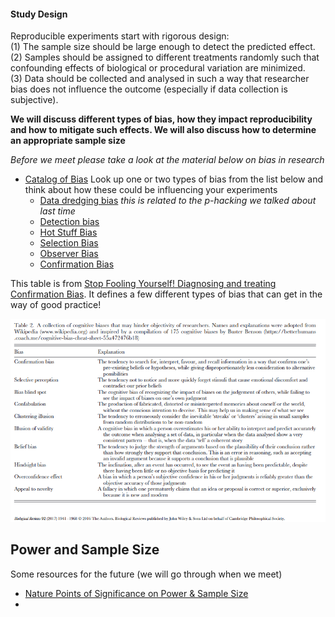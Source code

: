 #### Study Design

Reproducible experiments start with rigorous design:  
(1) The sample size should be large enough to detect the predicted effect.  
(2) Samples should be assigned to different treatments randomly such that confounding effects of biological or procedural variation are minimized.  
(3) Data should be collected and analysed in such a way that researcher bias does not influence the outcome (especially if data collection is subjective).  

**We will discuss different types of bias, how they impact reproducibility and how to mitigate such effects.  We will also discuss how to determine an appropriate sample size**  

_Before we meet please take a look at the material below on bias in research_

* [Catalog of Bias](https://catalogofbias.org/) Look up one or two types of bias from the list below and think about how these could be influencing your experiments  
   * [Data dredging bias](https://catalogofbias.org/biases/data-dredging-bias/)  _this is related to the p-hacking we talked about last time_  
   * [Detection bias](https://catalogofbias.org/biases/detection-bias/)  
   * [Hot Stuff Bias](https://catalogofbias.org/biases/hot-stuff-bias/)  
   * [Selection Bias](https://catalogofbias.org/biases/selection-bias/)  
   * [Observer Bias](https://catalogofbias.org/biases/observer-bias/)  
   * [Confirmation Bias](https://catalogofbias.org/biases/confirmation-bias/)

This table is from [Stop Fooling Yourself! Diagnosing and treating Confirmation Bias](https://doi.org/10.1523/ENEURO.0415-24.2024).  It defines a few different types of bias that can get in the way of good practice!

<img src="Assets/img/BiasTable.png">  

## Power and Sample Size
Some resources for the future (we will go through when we meet)
* [Nature Points of Significance on Power & Sample Size](/Assets/PDF/Nature_PoS_PowerAnalysis.pdf)
* 
  
  
